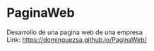 # PaginaWeb
Desarrollo de una pagina web de una empresa<br> 
Link: https://dominguezsa.github.io/PaginaWeb/
